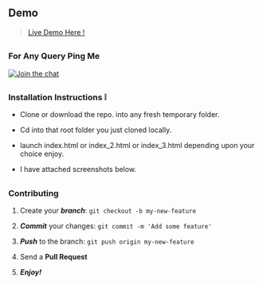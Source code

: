 ## Demo 

> [Live Demo Here !](https://tempdemo1-p1941855306trial.dispatcher.hanatrial.ondemand.com/?hc_reset)

##

### For Any Query Ping Me

[![Join the chat](https://img.shields.io/badge/gitter-join%20chat%20%E2%86%92-brightgreen.svg)](https://gitter.im/divyanshu001)

##

### Installation Instructions :grey_exclamation:

* Clone or download the repo. into any fresh temporary folder.

* Cd into that root folder you just cloned locally.

* launch index.html or index_2.html or index_3.html depending upon your choice enjoy.

* I have attached screenshots below.

##

### Contributing

1. Create your **_branch_**: `git checkout -b my-new-feature`

2. **_Commit_** your changes: `git commit -m 'Add some feature'`

3. **_Push_** to the branch: `git push origin my-new-feature`

4. Send a **Pull Request**

5. **_Enjoy!_**

##
